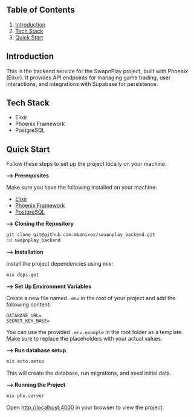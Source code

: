 ## <a name="table">Table of Contents</a>

1. [Introduction](#introduction)
2. [Tech Stack](#tech-stack)
3. [Quick Start](#quick-start)

## <a name="introduction">Introduction</a>

This is the backend service for the SwapnPlay project, built with Phoenix (Elixir).
It provides API endpoints for managing game trading, user interactions, and integrations with Supabase for persistence.

## <a name="tech-stack">Tech Stack</a>

- Elixir
- Phoenix Framework
- PostgreSQL

## <a name="quick-start">Quick Start</a>

Follow these steps to set up the project locally on your machine.

**--> Prerequisites**

Make sure you have the following installed on your machine:

- [Elixir](https://elixir-lang.org/)
- [Phoenix Framework](https://www.phoenixframework.org/)
- [PostgreSQL](https://www.postgresql.org/)

**--> Cloning the Repository**

```bash
git clone git@github.com:mbanixox/swapnplay_backend.git
cd swapnplay_backend
```

**--> Installation**

Install the project dependencies using mix:

```bash
mix deps.get
```

**--> Set Up Environment Variables**

Create a new file named `.env` in the root of your project and add the following content:

```env
DATABASE_URL=
SECRET_KEY_BASE=
```

You can use the provided `.env.example` in the root folder as a template. Make sure to replace the placeholders with your actual values.

**--> Run database setup**

```bash
mix ecto.setup
```

This will create the database, run migrations, and seed initial data.

**--> Running the Project**

```bash
mix phx.server
```

Open [http://localhost:4000](http://localhost:4000) in your browser to view the project.